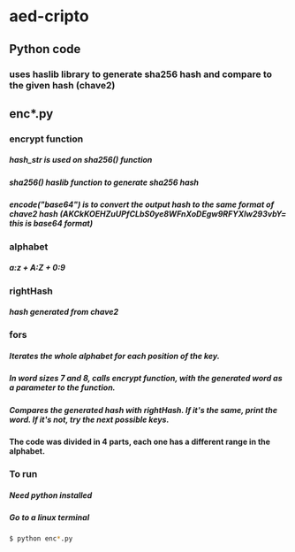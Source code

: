 # aed-cripto

## Python code
### uses haslib library to generate sha256 hash and compare to the given hash \(chave2\)
## enc\*.py
### **encrypt** function  
##### *hash*\_*str* is used on *sha256\(\)* function  
##### *sha256\(\)* haslib function to generate sha256 hash  
##### *encode\("base64"\)* is to convert the output hash to the same format of chave2 hash \(AKCkKOEHZuUPfCLbS0ye8WFnXoDEgw9RFYXlw293vbY\= this is base64 format\)

### **alphabet**  
##### a\:z \+ A\:Z \+ 0\:9

### **rightHash**    
##### hash generated from chave2

### **fors**  
##### Iterates the whole *alphabet* for each position of the key.  
##### In word sizes 7 and 8, calls *encrypt* function, with the generated word as a parameter to the function.  
##### Compares the generated hash with *rightHash*. If it's the same, print the word. If it's not, try the next possible keys. 

#### The code was divided in 4 parts, each one has a different range in the alphabet. 

### To run  
##### Need python installed  
##### Go to a linux terminal
```bash
$ python enc*.py
```
